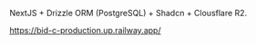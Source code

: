 NextJS + Drizzle ORM (PostgreSQL) + Shadcn + Clousflare R2.

https://bid-c-production.up.railway.app/
